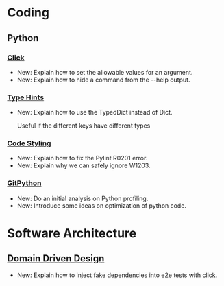 # Coding

## Python

### [Click](click.md)

* New: Explain how to set the allowable values for an argument.
* New: Explain how to hide a command from the --help output.

### [Type Hints](type_hints.md)

* New: Explain how to use the TypedDict instead of Dict.

    Useful if the different keys have different types

### [Code Styling](python_code_styling.md)

* New: Explain how to fix the Pylint R0201 error.
* New: Explain why we can safely ignore W1203.

### [GitPython](python.md)

* New: Do an initial analysis on Python profiling.
* New: Introduce some ideas on optimization of python code.

# Software Architecture

## [Domain Driven Design](domain_driven_design.md)

* New: Explain how to inject fake dependencies into e2e tests with click.